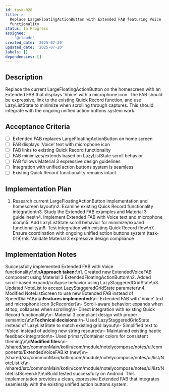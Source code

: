 ```yaml
---
id: task-028
title: >-
  Replace LargeFloatingActionButton with Extended FAB featuring Voice
  functionality
status: In Progress
assignee:
  - '@claude'
created_date: '2025-07-20'
updated_date: '2025-07-20'
labels: []
dependencies: []
---
```


## Description

Replace the current LargeFloatingActionButton on the homescreen with an Extended FAB that displays 'Voice' with a microphone icon. The FAB should be expressive, link to the existing Quick Record function, and use LazyListState to minimize when scrolling through captures. This should integrate with the ongoing unified action buttons system work.

## Acceptance Criteria

- [ ] Extended FAB replaces LargeFloatingActionButton on home screen
- [ ] FAB displays 'Voice' text with microphone icon
- [ ] FAB links to existing Quick Record functionality
- [ ] FAB minimizes/extends based on LazyListState scroll behavior
- [ ] FAB follows Material 3 expressive design guidelines
- [ ] Integration with unified action buttons system is seamless
- [ ] Existing Quick Record functionality remains intact

## Implementation Plan

1. Research current LargeFloatingActionButton implementation and homescreen layout\n2. Examine existing Quick Record functionality integration\n3. Study the Extended FAB examples and Material 3 guidelines\n4. Implement Extended FAB with Voice text and microphone icon\n5. Add LazyListState scroll behavior for minimize/expand functionality\n6. Test integration with existing Quick Record flow\n7. Ensure coordination with ongoing unified action buttons system (task-019)\n8. Validate Material 3 expressive design compliance

## Implementation Notes

Successfully implemented Extended FAB with Voice functionality:\n\n**Approach taken:**\n1. Created new ExtendedVoiceFAB component using Material 3 ExtendedFloatingActionButton\n2. Added scroll-based expand/collapse behavior using LazyStaggeredGridState\n3. Updated NoteList to accept LazyStaggeredGridState parameter\n4. Modified NoteListScreen to use new Extended FAB instead of SpeedDialFAB\n\n**Features implemented:**\n- Extended FAB with 'Voice' text and microphone icon (IcRecorder)\n- Scroll-aware behavior: expands when at top, collapses when scrolling\n- Direct integration with existing Quick Record functionality\n- Material 3 compliant design with proper semantics\n\n**Technical decisions:**\n- Used LazyStaggeredGridState instead of LazyListState to match existing grid layout\n- Simplified text to 'Voice' instead of adding new string resource\n- Maintained existing haptic feedback integration\n- Used primaryContainer colors for consistent theming\n\n**Modified files:**\n- /shared/src/commonMain/kotlin/com/module/notelycompose/notes/ui/components/ExtendedVoiceFAB.kt (new)\n- /shared/src/commonMain/kotlin/com/module/notelycompose/notes/ui/list/NoteList.kt\n- /shared/src/commonMain/kotlin/com/module/notelycompose/notes/ui/list/NoteListScreen.kt\n\nBuild tested successfully on Android. This implementation provides a clean, expressive Extended FAB that integrates seamlessly with the existing unified action buttons system.
